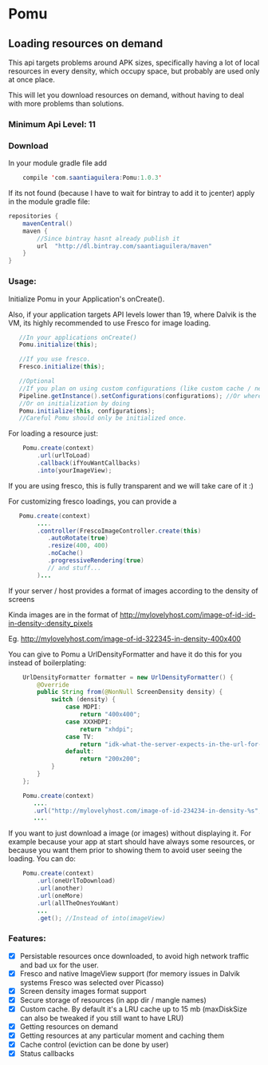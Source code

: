 # Pomu

## Loading resources on demand

This api targets problems around APK sizes, specifically having a lot of local resources in every density, which occupy space, but probably are used only at once place.

This will let you download resources on demand, without having to deal with more problems than solutions.

### Minimum Api Level: 11

### Download

In your module gradle file add

```Java
	compile 'com.saantiaguilera:Pomu:1.0.3'
```

If its not found (because I have to wait for bintray to add it to jcenter) apply in the module gradle file:

```Java
repositories {
	mavenCentral()
	maven {
		//Since bintray hasnt already publish it
		url  "http://dl.bintray.com/saantiaguilera/maven"
	}
}
```

### Usage:

Initialize Pomu in your Application's onCreate().

Also, if your application targets API levels lower than 19, where Dalvik is the VM, its highly recommended to use Fresco for image loading.

```Java
   //In your applications onCreate()
   Pomu.initialize(this);

   //If you use fresco.
   Fresco.initialize(this);

   //Optional
   //If you plan on using custom configurations (like custom cache / network client)
   Pipeline.getInstance().setConfigurations(configurations); //Or wherever you want, but to have a cohesive configuration across all resources its better here :)
   //Or on initialization by doing
   Pomu.initialize(this, configurations);
   //Careful Pomu should only be initialized once.
```

For loading a resource just:

```Java
    Pomu.create(context)
        .url(urlToLoad)
        .callback(ifYouWantCallbacks)
        .into(yourImageView);
```

If you are using fresco, this is fully transparent and we will take care of it :)

For customizing fresco loadings, you can provide a 

```Java
   Pomu.create(context)
        ....
        .controller(FrescoImageController.create(this)
           .autoRotate(true)
           .resize(400, 400)
           .noCache()
           .progressiveRendering(true) 
           // and stuff...
        )...
```

If your server / host provides a format of images according to the density of screens

Kinda images are in the format of http://mylovelyhost.com/image-of-id-:id-in-density-:density_pixels

Eg. http://mylovelyhost.com/image-of-id-322345-in-density-400x400

You can give to Pomu a UrlDensityFormatter and have it do this for you instead of boilerplating:

```Java
    UrlDensityFormatter formatter = new UrlDensityFormatter() {
        @Override
        public String from(@NonNull ScreenDensity density) {
            switch (density) {
                case MDPI:
                    return "400x400";
                case XXXHDPI:
                    return "xhdpi";
                case TV:
                    return "idk-what-the-server-expects-in-the-url-for-a-tv";
                default:
                    return "200x200";
            }
        }
    };

    Pomu.create(context)
       ....
       .url("http://mylovelyhost.com/image-of-id-234234-in-density-%s", formatter)
       ....
```

If you want to just download a image (or images) without displaying it. For example because your app at start should have always some resources, or because you want them prior to showing them to avoid user seeing the loading. You can do:

```Java
	Pomu.create(context)
		.url(oneUrlToDownload)
		.url(another)
		.url(oneMore)
		.url(allTheOnesYouWant)
		...
		.get(); //Instead of into(imageView)
```

### Features:

- [x] Persistable resources once downloaded, to avoid high network traffic and bad ux for the user.
- [x] Fresco and native ImageView support (for memory issues in Dalvik systems Fresco was selected over Picasso)
- [x] Screen density images format support
- [x] Secure storage of resources (in app dir / mangle names)
- [x] Custom cache. By default it's a LRU cache up to 15 mb (maxDiskSize can also be tweaked if you still want to have LRU)
- [x] Getting resources on demand
- [x] Getting resources at any particular moment and caching them
- [x] Cache control (eviction can be done by user)
- [x] Status callbacks

